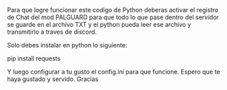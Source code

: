 Para que logre funcionar este codigo de Python deberas activar el registro de Chat del mod PALGUARD para 
que todo lo que pase dentro del servidor se guarde en el archivo TXT y el python pueda leer ese archivo y
transmitirlo a traves de discord.

Solo debes instalar en python lo siguiente:

pip install requests

Y luego configurar a tu gusto el config.ini para que funcione.
Espero que te haya gustado y servido.
Gracias
